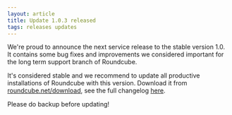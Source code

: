 ```yaml
---
layout: article
title: Update 1.0.3 released
tags: releases updates
---
```

We're proud to announce the next service release to the stable version 1.0.
It contains some bug fixes and improvements we considered important for the
long term support branch of Roundcube.

It's considered stable and we recommend to update all productive installations
of Roundcube with this version. Download it from [roundcube.net/download](http://roundcube.net/download),
see the full changelog [here](http://trac.roundcube.net/wiki/Changelog).

Please do backup before updating!
